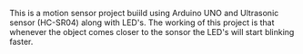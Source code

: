 This is a motion sensor project buiild using Arduino UNO and Ultrasonic sensor (HC-SR04) along with LED's.
The working of this project is that whenever the object comes closer to the sonsor the LED's will start blinking faster.

